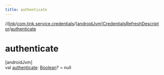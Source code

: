 ```yaml
---
title: authenticate
---
```

//[link](../../../index.html)/[com.tink.service.credentials](../index.html)/[[androidJvm]CredentialsRefreshDescriptor](index.html)/[authenticate](authenticate.html)



# authenticate



[androidJvm]\
val [authenticate](authenticate.html): [Boolean](https://kotlinlang.org/api/latest/jvm/stdlib/kotlin/-boolean/index.html)? = null




